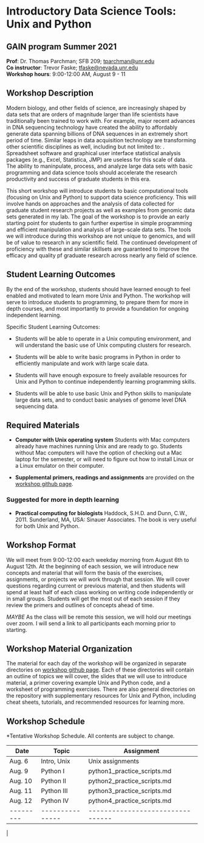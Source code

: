 
# Introductory Data Science Tools: Unix and Python



## GAIN program Summer 2021    
**Prof**: Dr. Thomas Parchman; SFB 209; tparchman@unr.edu   
**Co instructor**: Trevor Faske; tfaske@nevada.unr.edu \
**Workshop hours**: 9:00-12:00 AM, August 9 - 11


## Workshop Description
Modern biology, and other fields of science, are increasingly shaped by data sets that are orders of magnitude larger than life scientists have traditionally been trained to work with. For example, major recent advances in DNA sequencing technology have created the ability to affordably generate data spanning billions of DNA sequences in an extremely short period of time. Similar leaps in data acquisition technology are transforming other scientific disciplines as well, including but not limited to: . Spreadsheet software and graphical user interface statistical analysis packages (e.g., Excel, Statistica, JMP) are useless for this scale of data. The ability to maninpulate, process, and analyze large data sets with basic programming and data science tools should accelerate the research productivity and success of graduate students in this era. 

This short workshop will introduce students to basic computational tools (focusing on Unix and Python) to support data science proficiency. This will involve hands on approaches and the analysis of data collected for graduate student research projects as well as examples from genomic data sets generated in my lab. The goal of the workshop is to provide an early starting point for students to gain further expertise in simple programming and efficient manipulation and analysis of large-scale data sets. The tools we will introduce during this workshop are not unique to genomics, and will be of value to research in any scientific field. The continued development of proficiency with these and similar skillsets are guaranteed to improve the efficacy and quality pf graduate research across nearly any field of science.


## Student Learning Outcomes
By the end of the workshop, students should have learned enough to feel enabled and motivated to learn more Unix and Python. The workshop will serve to introduce students to programming, to prepare them for more in depth courses, and most importantly to provide a foundation for ongoing independent learning. 

Specific Student Learning Outcomes:

* Students will be able to operate in a Unix computing environment, and will understand the basic use of Unix computing clusters for research.
     
* Students will be able to write basic programs in Python in order to efficiently manipulate and work with large scale data.

* Students will have enough exposure to freely available resources for Unix and Python to continue independently learning programming skills.

* Students will be able to use basic Unix and Python skills to manipulate large data sets, and to conduct basic analyses of genome level DNA sequencing data.

## Required Materials

* **Computer with Unix operating system** Students with
  Mac computers already have machines running Unix and
  are ready to go. Students without Mac computers will have the option of checking out a Mac laptop for the semester, or will need to figure out how to install Linux or a Linux emulator on their computer. 

* **Supplemental primers, readings and assignments** are provided on the [workshop github page](https://github.com/tparchman/GAIN_summer2021).

### Suggested for more in depth learning
* **Practical computing for biologists** Haddock, S.H.D. and Dunn, C.W., 2011. Sunderland, MA, USA: Sinauer Associates. The book is very useful for both Unix and Python.

## Workshop Format
We will meet from 9:00-12:00 each weekday morning from August 6th to August 12th. At the beginning of each session, we will introduce new concepts and material that will form the basis of the exercises, assignments, or projects we will work through that session. We will cover questions regarding current or previous material, and then students will spend at least half of each class working on writing code independently or in small groups. Students will get the most out of each session if they review the primers and outlines of concepts ahead of time. 


*MAYBE* As the class will be remote this session, we will hold our meetings over zoom. I will send a link to all participants each morning prior to starting.

## Workshop Material Organization

The material for each day of the workshop will be organized in separate directories on [workshop github page](https://github.com/tparchman/GAIN_summer2021). Each of these directories will contain an outline of topics we will cover, the slides that we will use to introduce material, a primer covering example Unix and Python code, and a worksheet of programming exercises. There are also general directories on the repository with supplementary resources for Unix and Python, including cheat sheets, tutorials, and recommended resources for learning more.
 


## Workshop Schedule
*Tentative Workshop Schedule. All contents are subject to change.

| Date    |  Topic          |  Assignment |
| --------- | ---------------| -------------| 
| Aug. 6  | Intro, Unix    | Unix assignments  | 
| Aug. 9  |	Python I | python1_practice_scripts.md |
| Aug. 10  |	Python II	   | python2_practice_scripts.md |
| Aug. 11  |	Python	III   | python3_practice_scripts.md |
| Aug. 12  |	Python	IV   | python4_practice_scripts.md | 
| --------- | ---------------| --------------------------------| 
|

